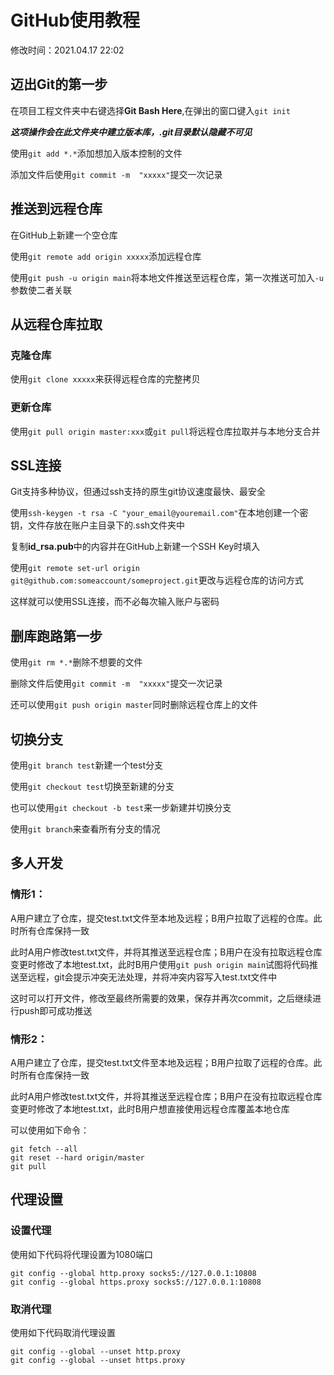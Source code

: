 # GitHub使用教程

修改时间：2021.04.17 22:02

## 迈出Git的第一步

在项目工程文件夹中右键选择**Git Bash Here**,在弹出的窗口键入`git init`

***这项操作会在此文件夹中建立版本库，.git目录默认隐藏不可见***

使用`git add *.*`添加想加入版本控制的文件

添加文件后使用`git commit -m  "xxxxx"`提交一次记录

## 推送到远程仓库

在GitHub上新建一个空仓库

使用`git remote add origin xxxxx`添加远程仓库

使用`git push -u origin main`将本地文件推送至远程仓库，第一次推送可加入`-u`参数使二者关联

## 从远程仓库拉取

### 克隆仓库

使用`git clone xxxxx`来获得远程仓库的完整拷贝

### 更新仓库

使用`git pull origin master:xxx`或`git pull`将远程仓库拉取并与本地分支合并

## SSL连接

Git支持多种协议，但通过ssh支持的原生git协议速度最快、最安全

使用`ssh-keygen -t rsa -C "your_email@youremail.com"`在本地创建一个密钥，文件存放在账户主目录下的.ssh文件夹中

复制**id_rsa.pub**中的内容并在GitHub上新建一个SSH Key时填入

使用`git remote set-url origin git@github.com:someaccount/someproject.git`更改与远程仓库的访问方式

这样就可以使用SSL连接，而不必每次输入账户与密码

## 删库跑路第一步

使用`git rm *.*`删除不想要的文件

删除文件后使用`git commit -m  "xxxxx"`提交一次记录

还可以使用`git push origin master`同时删除远程仓库上的文件

## 切换分支

使用`git branch test`新建一个test分支

使用`git checkout test`切换至新建的分支

也可以使用`git checkout -b test`来一步新建并切换分支

使用`git branch`来查看所有分支的情况

## 多人开发

### 情形1：

A用户建立了仓库，提交test.txt文件至本地及远程；B用户拉取了远程的仓库。此时所有仓库保持一致

此时A用户修改test.txt文件，并将其推送至远程仓库；B用户在没有拉取远程仓库变更时修改了本地test.txt，此时B用户使用`git push origin main`试图将代码推送至远程，git会提示冲突无法处理，并将冲突内容写入test.txt文件中

这时可以打开文件，修改至最终所需要的效果，保存并再次commit，之后继续进行push即可成功推送

### 情形2：

A用户建立了仓库，提交test.txt文件至本地及远程；B用户拉取了远程的仓库。此时所有仓库保持一致

此时A用户修改test.txt文件，并将其推送至远程仓库；B用户在没有拉取远程仓库变更时修改了本地test.txt，此时B用户想直接使用远程仓库覆盖本地仓库

可以使用如下命令：

```
git fetch --all
git reset --hard origin/master
git pull
```



## 代理设置

### 设置代理

使用如下代码将代理设置为1080端口

```
git config --global http.proxy socks5://127.0.0.1:10808
git config --global https.proxy socks5://127.0.0.1:10808
```

### 取消代理

使用如下代码取消代理设置

```
git config --global --unset http.proxy
git config --global --unset https.proxy
```

